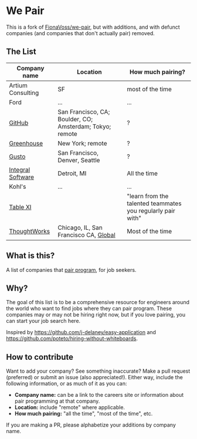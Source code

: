 # We Pair

This is a fork of [FionaVoss/we-pair](https://github.com/FionaVoss/we-pair), but with additions, and with defunct companies (and companies that don't actually pair) removed.

## The List
|Company name|Location|How much pairing?|
|---|---|---|
| Artium Consulting | SF | most of the time |
| Ford | ... | ... |
|[GitHub]([https://www.keyvalues.com/github](https://www.github.careers/careers-home))|San Francisco, CA; Boulder, CO; Amsterdam; Tokyo; remote|?|
|[Greenhouse](https://engineering.greenhouse.io)|New York; remote|?|
|[Gusto](https://gusto.com/about/careers/join-the-team)|San Francisco, Denver, Seattle|?|
|[Integral Software](https://www.integral.io/careers)|Detroit, MI|All the time|
| Kohl's | ... | ... |
|[Table XI](https://www.tablexi.com/careers)||"learn from the talented teammates you regularly pair with"|
|[ThoughtWorks](https://thoughtworks.com/)|Chicago, IL, San Francisco CA, [Global](https://www.thoughtworks.com/contact-us#office-locations)|Most of the time|

## What is this?

A list of companies that [pair program](https://en.wikipedia.org/wiki/Pair_programming), for job seekers.

## Why?

The goal of this list is to be a comprehensive resource for engineers around the world who want to find jobs where they can pair program. These companies may or may not be hiring right now, but if you love pairing, you can start your job search here.

Inspired by https://github.com/j-delaney/easy-application and https://github.com/poteto/hiring-without-whiteboards.

## How to contribute

Want to add your company? See something inaccurate? Make a pull request (preferred) or submit an issue (also appreciated!). Either way, include the following information, or as much of it as you can:

- **Company name:** can be a link to the careers site or information about pair programming at that company.
- **Location:** include "remote" where applicable.
- **How much pairing:** "all the time", "most of the time", etc.

If you are making a PR, please alphabetize your additions by company name.
